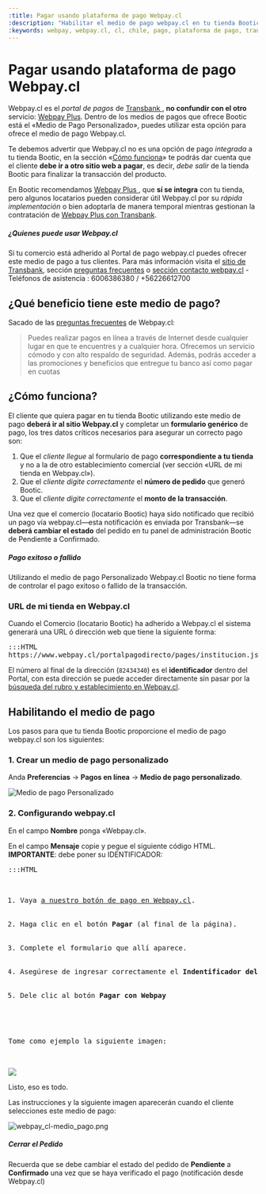 ```yaml
---
:title: Pagar usando plataforma de pago Webpay.cl 
:description: "Habilitar el medio de pago webpay.cl en tu tienda Bootic"
:keywords: webpay, webpay.cl, cl, chile, pago, plataforma de pago, transbank 
---
```


# Pagar usando plataforma de pago Webpay.cl

Webpay.cl es el _portal de pagos_ de [ Transbank ][1], **no confundir con el otro** servicio: [Webpay
Plus][2]. Dentro de los medios de pagos que ofrece Bootic está el «Medio de Pago Personalizado», puedes
utilizar esta opción para ofrece el medio de pago Webpay.cl.

Te debemos advertir que Webpay.cl no es una opción de pago _integrada_ a tu tienda Bootic, en la sección
«[Cómo funciona][3]» te podrás dar cuenta que el cliente **debe ir a otro sitio web a pagar**, es decir, _debe salir_ de la tienda Bootic para finalizar la transacción del producto. 

En Bootic recomendamos [ Webpay Plus ][4], que **sí se integra** con tu tienda, pero algunos locatarios pueden considerar útil Webpay.cl por su _rápida implementación_ o bien adoptarla de manera temporal mientras gestionan la contratación de [Webpay Plus con Transbank][5].

<div class="note info">
    <h5>¿Quienes puede usar Webpay.cl</h5>
    <p>
    Si tu comercio está adherido al Portal de pago webpay.cl puedes ofrecer este medio de pago a tus clientes.
Para más información visita el <a href="https://www.transbank.cl/public/pagina_producto_webpay-cl.html">sitio
de Transbank</a>, sección <a href="https://www.webpay.cl/portalpagodirecto/pages/faq.jsf">preguntas
frecuentes</a> o <a href="https://www.webpay.cl/portalpagodirecto/pages/contacto.jsf">sección contacto webpay.cl</a> - Teléfonos de asistencia : 6006386380 / +56226612700
    </p>
</div>

## ¿Qué beneficio tiene este medio de pago?

Sacado de las [preguntas frecuentes][6] de Webpay.cl:

> Puedes realizar pagos en línea a través de Internet desde cualquier lugar en que
> te encuentres y a cualquier hora. Ofrecemos un servicio cómodo y con alto
> respaldo de seguridad. Además, podrás acceder a las promociones y beneficios que
> entregue tu banco así como pagar en cuotas

## ¿Cómo funciona?

El cliente que quiera pagar en tu tienda Bootic utilizando este medio de pago **deberá ir al sitio Webpay.cl**
y completar un **formulario genérico** de pago, los tres datos críticos necesarios para asegurar un correcto pago son: 

1. Que el _cliente llegue_ al formulario de pago **correspondiente a tu tienda** y no a la de otro establecimiento
   comercial (ver sección «URL de mi tienda en Webpay.cl»).
2. Que el _cliente digite correctamente_ el **número de pedido** que generó Bootic.
3. Que el _cliente digite correctamente_ el **monto de la transacción**.

Una vez que el comercio (locatario Bootic) haya sido notificado que recibió un pago vía webpay.cl—esta
notificación es enviada por Transbank—se **deberá cambiar el estado** del pedido en tu panel de administración
Bootic de Pendiente a Confirmado.

<div class="note warning">
    <h5>Pago exitoso o fallido</h5>
    <p>Utilizando el medio de pago Personalizado Webpay.cl Bootic no tiene forma de controlar el
pago exitoso o fallido de la transacción.
    </p>
</div>

### URL de mi tienda en Webpay.cl

Cuando el Comercio (locatario Bootic) ha adherido a Webpay.cl el sistema generará una URL ó dirección web que tiene la siguiente
forma:

<pre>:::HTML
https://www.webpay.cl/portalpagodirecto/pages/institucion.jsf?idEstablecimiento=82434340
</pre>

El número al final de la dirección (`82434340`) es el **identificador** dentro del Portal, con esta dirección se puede acceder
directamente sin pasar por la [búsqueda del rubro y establecimiento en Webpay.cl][7].

## Habilitando el medio de pago

Los pasos para que tu tienda Bootic proporcione el medio de pago webpay.cl son los
siguientes:

### 1. Crear un medio de pago personalizado

Anda **Preferencias** &rarr; **Pagos en línea** &rarr; **Medio de pago personalizado**. 

![Medio de pago Personalizado][8]

### 2. Configurando webpay.cl

En el campo **Nombre** ponga «Webpay.cl».

En el campo **Mensaje** copie y pegue el siguiente código HTML. **IMPORTANTE**: debe poner su IDENTIFICADOR:

<pre>:::HTML
<ol>
  <li>Vaya <a href="https://www.webpay.cl/portalpagodirecto/pages/institucion.jsf?idEstablecimiento=IDENTIFICADOR">a nuestro botón de pago en Webpay.cl</a>.</li>
  <li>Haga clic en el botón <strong>Pagar</strong> (al final de la página).</li>
  <li>Complete el formulario que allí aparece.</li>
  <li>Asegúrese de ingresar correctamente el <strong>Indentificador del pago</strong>(código del pedido) y el <strong>monto</strong>(debe incluir el valor del despacho).</li>
  <li>Dele clic al botón <strong>Pagar con Webpay</strong></li> 
</ol>

<p>Tome como ejemplo la siguiente imagen:</p>

<img src="http://permanent-assets.btcdn.co/webpay_cl-medio_pago_ejm.png" />
</pre>

Listo, eso es todo.

Las instrucciones y la siguiente imagen aparecerán cuando el cliente selecciones este medio de pago:

![ webpay_cl-medio_pago.png ][9]

<div class="note tip">
    <h5>Cerrar el Pedido</h5>
    <p>Recuerda que se debe cambiar el estado del pedido de <strong>Pendiente</strong> a <strong>Confirmado</strong> una vez que se haya verificado el pago (notificación desde Webpay.cl)</p>
</div>


[1]: https://www.transbank.cl/public/pagina_producto_03.html "Transbank: Webpay Plus"
[2]: /es/configuracion/medios-de-pago/webpay "Bootic: Medio de pago webpay plus"
[3]: #toc_2 "Ir a sección Como Funciona"
[4]: /es/configuracion/medios-de-pago/webpay "Bootic: Medio de pago webpay plus"
[5]: https://www.transbank.cl/public/pagina_producto_03.html "Transbank: Webpay Plus"
[6]: https://www.webpay.cl/portalpagodirecto/pages/faq.jsf
[7]: https://www.webpay.cl/portalpagodirecto/pages/index.jsf
[8]: /img/admin/webpay_cl_01.png
[9]: /img/admin/webpay_cl-medio_pago.png
